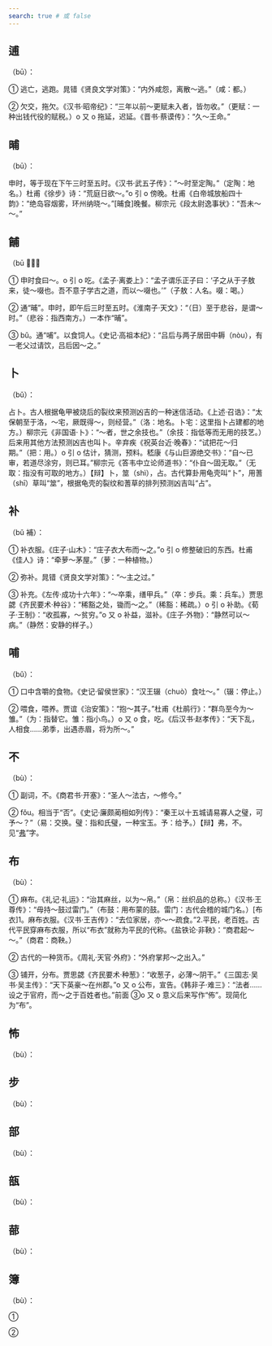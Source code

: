 ```yaml
---
search: true # 或 false
---
```


## 逋

（bū）：

➀ 逃亡，逃跑。晁错《贤良文学对策》：“内外咸怨，离散～逃。”（咸：都。）

➁ 欠交，拖欠。《汉书·昭帝纪》：“三年以前～更赋未入者，皆勿收。”（更赋：一种出钱代役的赋税。）o 又 o 拖延，迟延。《晋书·蔡谟传》：“久～王命。”

## 晡

（bū）：

申时，等于现在下午三时至五时。《汉书·武五子传》：“～时至定陶。”（定陶：地名。）杜甫《徐步》诗：“荒庭日欲～。”o 引 o 傍晚。杜甫《白帝城放船四十韵》：“绝岛容烟雾，环州纳晓～。”[晡食]晚餐。柳宗元《段太尉逸事状》：“吾未～～。”

## 餔

（bū 𫗦）：

➀ 申时食曰～。o 引 o 吃。《孟子·离娄上》：“孟子谓乐正子曰：‘子之从于子敖来，徒～啜也。吾不意子学古之道，而以～啜也。’”（子敖：人名。啜：喝。）

➁ 通“晡”。申时，即午后三时至五时。《淮南子·天文》：“（日）至于悲谷，是谓～时。”（悲谷：指西南方。）一本作“晡”。

➂ bǔ。通“哺”。以食饲人。《史记·高祖本纪》：“吕后与两子居田中耨（nòu），有一老父过请饮，吕后因～之。”

## 卜

（bǔ）：

占卜。古人根据龟甲被烧后的裂纹来预测凶吉的一种迷信活动。《上述·召诰》：“太保朝至于洛，～宅，厥既得～，则经营。”（洛：地名。卜宅：这里指卜占建都的地方。）柳宗元《非国语·卜》：“～者，世之余技也。”（余技：指低等而无用的技艺。）后来用其他方法预测凶吉也叫卜。辛弃疾《祝英台近·晚春》：“试把花～归期。”（把：用。）o 引 o 估计，猜测，预料。嵇康《与山巨源绝交书》：“自～已审，若道尽涂穷，则已耳。”柳宗元《答韦中立论师道书》：“仆自～固无取。”（无取：指没有可取的地方。）【辩】卜，筮（shì），占。古代算卦用龟壳叫“卜”，用蓍（shī）草叫“筮”，根据龟壳的裂纹和蓍草的排列预测凶吉叫“占”。

## 补

（bǔ 補）：

➀ 补衣服。《庄子·山木》：“庄子衣大布而～之。”o 引 o 修整破旧的东西。杜甫《佳人》诗：“牵萝～茅屋。”（萝：一种植物。）

➁ 弥补。晁错《贤良文学对策》：“～主之过。”

➂ 补充。《左传·成功十六年》：“～卒乘，缮甲兵。”（卒：步兵。乘：兵车。）贾思勰《齐民要术·种谷》：“稀豁之处，锄而～之。”（稀豁：稀疏。）o 引 o 补助。《荀子·王制》：“收孤寡，～贫穷。”o 又 o 补益，滋补。《庄子·外物》：“静然可以～病。”（静然：安静的样子。）

## 哺

（bǔ）：

➀ 口中含嚼的食物。《史记·留侯世家》：“汉王辍（chuò）食吐～。”（辍：停止。）

➁ 喂食，喂养。贾谊《治安策》：“抱～其子。”杜甫《杜鹃行》：“群鸟至今为～雏。”（为：指替它。雏：指小鸟。）o 又 o 食，吃。《后汉书·赵孝传》：“天下乱，人相食……弟季，出遇赤眉，将为所～。”

## 不

（bù）：

➀ 副词，不。《商君书·开塞》：“圣人～法古，～修今。”

➁ fǒu。相当于“否”。《史记·廉颇蔺相如列传》：“秦王以十五城请易寡人之璧，可予～？”（易：交换。璧：指和氏璧，一种宝玉。予：给予。）【辩】弗，不。见“[弗](../F/fu#弗)”字。

## 布

（bù）：

➀ 麻布。《礼记·礼运》：“治其麻丝，以为～帛。”（帛：丝织品的总称。）《汉书·王尊传》：“毋持～鼓过雷门。”（布鼓：用布蒙的鼓。雷门：古代会稽的城门名。）[布衣]1。麻布衣服。《汉书·王吉传》：“去位家居，亦～～疏食。”2.平民，老百姓。古代平民穿麻布衣服，所以“布衣”就称为平民的代称。《盐铁论·非鞅》：“商君起～～。”（商君：商鞅。）

➁ 古代的一种货币。《周礼·天官·外府》：“外府掌邦～之出入。”

➂ 铺开，分布。贾思勰《齐民要术·种葱》：“收葱子，必薄～阴干。”《三国志·吴书·吴主传》：“天下英豪～在州郡。”o 又 o 公布，宣告。《韩非子·难三》：“法者……设之于官府，而～之于百姓者也。”前面 ➂o 又 o 意义后来写作“佈”。现简化为“布”。

## 怖

（bù）：

## 步

（bù）：

## 部

（bù）：

## 瓿

（bù）：

## 蔀

（bù）：

## 簿

（bù）：

➀

➁
